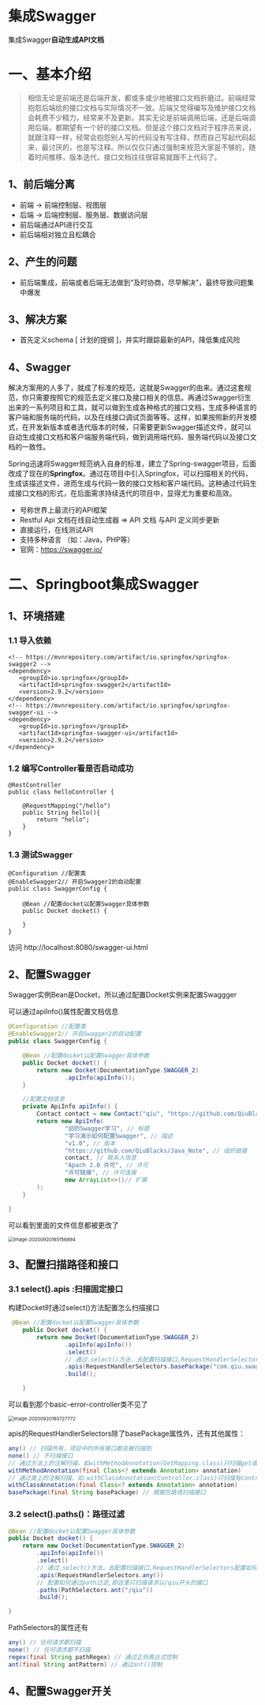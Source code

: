 # 集成Swagger

集成Swagger**自动生成API文档**

# 一、基本介绍

> 相信无论是前端还是后端开发，都或多或少地被接口文档折磨过。前端经常抱怨后端给的接口文档与实际情况不一致。后端又觉得编写及维护接口文档会耗费不少精力，经常来不及更新。其实无论是前端调用后端，还是后端调用后端，都期望有一个好的接口文档。但是这个接口文档对于程序员来说，就跟注释一样，经常会抱怨别人写的代码没有写注释，然而自己写起代码起来，最讨厌的，也是写注释。所以仅仅只通过强制来规范大家是不够的，随着时间推移，版本迭代，接口文档往往很容易就跟不上代码了。

## 1、前后端分离

- 前端 -> 前端控制层、视图层
- 后端 -> 后端控制层、服务层、数据访问层
- 前后端通过API进行交互
- 前后端相对独立且松耦合

## 2、产生的问题

- 前后端集成，前端或者后端无法做到“及时协商，尽早解决”，最终导致问题集中爆发

## 3、解决方案

- 首先定义schema [ 计划的提纲 ]，并实时跟踪最新的API，降低集成风险



## 4、Swagger

解决方案用的人多了，就成了标准的规范，这就是Swagger的由来。通过这套规范，你只需要按照它的规范去定义接口及接口相关的信息。再通过Swagger衍生出来的一系列项目和工具，就可以做到生成各种格式的接口文档，生成多种语言的客户端和服务端的代码，以及在线接口调试页面等等。这样，如果按照新的开发模式，在开发新版本或者迭代版本的时候，只需要更新Swagger描述文件，就可以自动生成接口文档和客户端服务端代码，做到调用端代码、服务端代码以及接口文档的一致性。

Spring迅速将Swagger规范纳入自身的标准，建立了Spring-swagger项目，后面改成了现在的**Springfox**。通过在项目中引入Springfox，可以扫描相关的代码，生成该描述文件，进而生成与代码一致的接口文档和客户端代码。这种通过代码生成接口文档的形式，在后面需求持续迭代的项目中，显得尤为重要和高效。

- 号称世界上最流行的API框架
- Restful Api 文档在线自动生成器 => API 文档 与API 定义同步更新
- 直接运行，在线测试API
- 支持多种语言 （如：Java，PHP等）
- 官网：https://swagger.io/



# 二、Springboot集成Swagger

## 1、环境搭建

### 1.1 导入依赖

```
<!-- https://mvnrepository.com/artifact/io.springfox/springfox-swagger2 -->
<dependency>
   <groupId>io.springfox</groupId>
   <artifactId>springfox-swagger2</artifactId>
   <version>2.9.2</version>
</dependency>
<!-- https://mvnrepository.com/artifact/io.springfox/springfox-swagger-ui -->
<dependency>
   <groupId>io.springfox</groupId>
   <artifactId>springfox-swagger-ui</artifactId>
   <version>2.9.2</version>
</dependency>
```

### 1.2 编写Controller看是否启动成功

```
@RestController
public class helloController {

    @RequestMapping("/hello")
    public String hello(){
        return "hello";
    }
}
```

### 1.3 测试Swagger

```
@Configuration //配置类
@EnableSwagger2// 开启Swagger2的自动配置
public class SwaggerConfig {

    @Bean //配置docket以配置Swagger具体参数
    public Docket docket() {
       
    }
}
```

访问  http://localhost:8080/swagger-ui.html 



## 2、配置Swagger

Swagger实例Bean是Docket，所以通过配置Docket实例来配置Swaggger

可以通过apiInfo()属性配置文档信息

```java
@Configuration //配置类
@EnableSwagger2// 开启Swagger2的自动配置
public class SwaggerConfig {

    @Bean //配置docket以配置Swagger具体参数
    public Docket docket() {
        return new Docket(DocumentationType.SWAGGER_2)
                .apiInfo(apiInfo());
    }

    //配置文档信息
    private ApiInfo apiInfo() {
        Contact contact = new Contact("qiu", "https://github.com/QiuBlacks/Java_Note", "qrj15521026074@163.com");
        return new ApiInfo(
                "邱的Swagger学习", // 标题
                "学习演示如何配置Swagger", // 描述
                "v1.0", // 版本
                "https://github.com/QiuBlacks/Java_Note", // 组织链接
                contact, // 联系人信息
                "Apach 2.0 许可", // 许可
                "许可链接", // 许可连接
                new ArrayList<>()// 扩展
        );
    }

}
```

可以看到里面的文件信息都被更改了

<img src="https://gitee.com/BlacksJack/picture-bed/raw/master/img/20200920165159.png" alt="image-20200920165156894" style="zoom:67%;" />





## 3、配置扫描路径和接口

### 3.1  select().apis :扫描固定接口 

构建Docket时通过select()方法配置怎么扫描接口

```java
 @Bean //配置docket以配置Swagger具体参数
    public Docket docket() {
        return new Docket(DocumentationType.SWAGGER_2)
                .apiInfo(apiInfo())
                .select()
                // 通过.select()方法，去配置扫描接口,RequestHandlerSelectors配置如何扫描接口
                .apis(RequestHandlerSelectors.basePackage("com.qiu.swagger.controller"))
                .build();

    }
```

可以看到那个basic-error-controller类不见了

<img src="https://gitee.com/BlacksJack/picture-bed/raw/master/img/20200920165727.png" alt="image-20200920165727772" style="zoom:67%;" />

apis的RequestHandlerSelectors除了basePackage属性外，还有其他属性：

```java
any() // 扫描所有，项目中的所有接口都会被扫描到
none() // 不扫描接口
// 通过方法上的注解扫描，如withMethodAnnotation(GetMapping.class)只扫描get请求
withMethodAnnotation(final Class<? extends Annotation> annotation)
// 通过类上的注解扫描，如.withClassAnnotation(Controller.class)只扫描有controller注解的类中的接口
withClassAnnotation(final Class<? extends Annotation> annotation)
basePackage(final String basePackage) // 根据包路径扫描接口
```



### 3.2   select().paths()：路径过滤

```java
@Bean //配置docket以配置Swagger具体参数
public Docket docket() {
    return new Docket(DocumentationType.SWAGGER_2)
        .apiInfo(apiInfo())
        .select()
        // 通过.select()方法，去配置扫描接口,RequestHandlerSelectors配置如何扫描接口
        .apis(RequestHandlerSelectors.any())
        // 配置如何通过path过滤,即这里只扫描请求以/qiu开头的接口
        .paths(PathSelectors.ant("/qiu"))
        .build();

}
```

PathSelectors的属性还有

```java
any() // 任何请求都扫描
none() // 任何请求都不扫描
regex(final String pathRegex) // 通过正则表达式控制
ant(final String antPattern) // 通过ant()控制
```



## 4、配置Swagger开关

